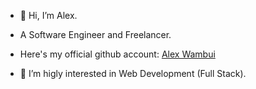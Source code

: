 - 👋 Hi, I’m Alex.
- A Software Engineer and Freelancer.
- Here's my official github account: [Alex Wambui](github.com/AlexWambui "AlexWambui's Official Github")

- 👀 I’m higly interested in Web Development (Full Stack).

<!---
AlexAaqil/AlexAaqil is a ✨ special ✨ repository because its `README.md` (this file) appears on your GitHub profile.
You can click the Preview link to take a look at your changes.
--->
